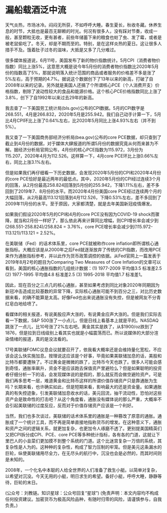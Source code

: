 # 漏船载酒泛中流

天气炎热，市场冰冷。闷闷无所获，不如呼呼大睡。春生夏长，秋收冬藏。休养生息的时节，大抵也是最百无聊赖的时光。何况有很多人，没有踩对节奏，收成一般，甚至颗粒无收，更有甚者，前些年储蓄下来的粮食也蛀了虫、发了霉，或者是被老鼠偷吃了。冬天，却是不期而至的。特别，是在这样炎热的夏日。这让很多人措手不及。饿着肚子过冬的滋味，大抵是又多了几分难过。

很多媒体报道说，6月11号，美国发布了新的物价指数统计。5月CPI（消费者物价指数）同比上涨5%，这意思大概是说今年5月份的消费者物价指数比2020年5月份的指数高了5%，那就说明落入统计范围的商品或者服务的价格差不多是涨了5%左右，高于预期的4.7%。据说这个数据创下了13年以来的新高，打破了自2008年以来的记录。另外就是美国人还搞了个所谓核心PCE（个人消费开支）价格指数，剔除了波动性较大的食品和能源价格。这个核心PCE价格指数同比上涨了3.8%，创下了自1992年以来过去29年的新高。

我去查了一下美国劳工统计局(bls.gov)公布的CPI数据。5月的CPI数字是268.551，4月是266.832，2020年5月是255.942。我们自己动手计算一下，5月比4月CPI环比上涨了0.64%左右，比2020年5月同比上涨4.93%左右（并不到5%）。

我又查了一下美国商务部经济分析局(bea.gov)公布的core PCE数据，却只查到了截止到4月份的数据，对于媒体大肆报道的所谓5月份的数据究竟从何而来甚为不解。据经济分析局官网公布，4月份的核心PCE指数为115.972，3月份为115.207，2020年4月为112.526。这样算一下，4月core PCE环比上涨0.66%左右，同比上涨3.1%左右。

但是如果我们再仔细看一下历史数据，会发现2020年5月份的CPI和2020年4月份的core PCE恰好是最近两年的最低点。其中，2020年5月份的CPI经过连续3个月的回落，从2月份最高258.824回落到5月份的255.942，下降1.11%左右，差不多回到了2019年7、8月份的水平。而2020年4月份美国core PCE经过连续两个月的大幅回落，从2月最高113.121回落到4月112.526，下降0.53%左右，差不多回到了2009年11月份的水平。至于原因，大家都清楚，就是去年美国新冠疫情爆发。

如果我们假设2020年5月的CPI和4月的core PCE没有因为COVID-19 shock而骤降，就当和2月份一样好了，那么依此再来计算同比增幅，则CPI增长率会减少到(268.551-258.824)/258.824 = 3.76%，core PCE增长率会减少到(115.972-113.121)/113.121 = 2.52%。

在美联储（Fed）的话术体系里，core PCE就被称作core inflation即所谓核心通胀指标。大概应该是从2000年之后Fed就逐渐放弃了传统的CPI指数，而改用PCE来作为通胀指标参考，并以此作为货币政策调控的依据。从Fed官网上一篇发表于2019年8月2号的题目为Comparing Two Measures of Core Inflation的文章可以看到，美国的核心通胀指数的几组统计数据：(1) 1977-2009 平均值3.5 标准差2.5 (2) 1977-1995 平均值4.8 标准差2.5 (3) 1995-2018 平均值1.7 标准差1。

因此，现在百分之三点几的核心通胀，甚至如果考虑到同比对象2020年同期因为新冠冲击造成比较基数的异常下降，实际核心通胀可能不到百分之三，对比历史数据来看，的确不能算是太高。好像Fed也出来说通胀没有失控，但是被网友不分青红皂白地给喷了。

看媒体的相关报道，有说美股应声大涨的，有说黄金应声大涨的。但是我们实际去看一下数据，S&P 500涨了一小点儿，但是日线上看基本上就是平的。NASDAQ跳涨了一点儿，比10号涨了2%左右吧。黄金其实是跌了，从$1900/oz跌到了1876，但是拉到日线级别上看其实也就是小幅震荡而已。所以说媒体的大部分渲染情绪的报道，真的是没法看的。

17号美联储FOMC议息会议就要召开了，依我看大概率还是会维持量化宽松，不应该会这么快实施加息。按理说这应该是个好事，毕竟如果美联储加息的话，美股和比特币都要遭殃了。不过黄金是微微的跌了，比特币今天也跌了。很多人可能会感到奇怪，通胀率飙升，资金不是应该跑去保值资产里避险么？但是如果聪明的投资者仔细分析一下的话，会发现媒体说的是假的，那么就反而会做空避险资产。可是我们再多思考一层，难道黄金和比特币这样的所谓价值存储资产只是靠通胀为生吗？长期来看，也许确实如此，但是短期来看，影响最大的还是资金量。如果通胀真的有失控迹象，引发美联储加息收水的话，美元回流，抽干流动性，恐怕对这些资产会是致命性的打击吧？从这个角度看，通胀没有媒体说的那么严重，大概率不会引起美联储的过度反应，反而对于价值存储资产应该是一个利好。

当然，我们也多次谈过，美联储的话术体系里的通胀是一种篡改了原意的通胀。通胀成了一个统计工具，而不再是简单直接地指称货币的增发。在这种意义下，通胀和资产之间的逻辑关系，就更加复杂，也更加令人琢磨不透了。更别提美国精英们又把CPI拆分成CPI、PCE、core PCE等多种统计指标，各有各的门道，这就让下里巴人的小韭菜们更加摸不到整个系统的门道。这个比迷宫复杂一万倍的系统，其复杂性是人为的。这种种的复杂性，构成了智力压制的牢笼。但是美元这条漏水的巨轮，纵使美联储用尽全力，在无尽头的航行中，沉没也会是必然的，而其时间则是未知的。

2008年，一个化名中本聪的人给全世界的人们准备了救生小艇。以简单对复杂，以希望对沉没。今天无用的小艇，明日求生的希望。备好小艇，呼呼大睡，静静等待，巨轮的末日。

(公众号：刘教链。知识星球：公众号回复“星球”)
(免责声明：本文内容均不构成任何投资建议。加密货币为极高风险品种，有随时归零的风险，请谨慎参与，自我负责。)
